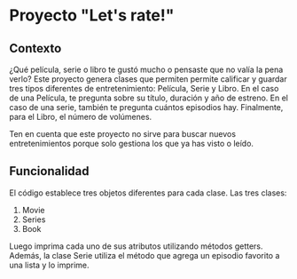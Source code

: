 # Proyecto "Let's rate!"

## Contexto
¿Qué película, serie o libro te gustó mucho o pensaste que no valía la pena verlo? Este proyecto genera clases que permiten
permite calificar y guardar tres tipos diferentes de entretenimiento: Película, Serie y Libro. En el caso de una Película, te pregunta sobre su título, duración y año de estreno. En el caso de una serie, también te pregunta cuántos episodios hay. Finalmente, para el Libro, el número de volúmenes.

Ten en cuenta que este proyecto no sirve para buscar nuevos entretenimientos porque solo gestiona los que ya has visto o leído.

## Funcionalidad

El código establece tres objetos diferentes para cada clase.
Las tres clases:
1. Movie
2. Series
3. Book

Luego imprima cada uno de sus atributos utilizando métodos getters.
Además, la clase Serie utiliza el método que agrega un episodio favorito a una lista y lo imprime.
